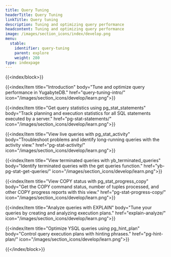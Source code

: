 ```yaml
---
title: Query Tuning
headerTitle: Query Tuning
linkTitle: Query tuning
description: Tuning and optimizing query performance
headcontent: Tuning and optimizing query performance
image: /images/section_icons/index/develop.png
menu:
  stable:
    identifier: query-tuning
    parent: explore
    weight: 280
type: indexpage
---
```


{{<index/block>}}

  {{<index/item
    title="Introduction"
    body="Tune and optimize query performance in YugabyteDB."
    href="query-tuning-intro/"
    icon="/images/section_icons/develop/learn.png">}}

  {{<index/item
    title="Get query statistics using pg_stat_statements"
    body="Track planning and execution statistics for all SQL statements executed by a server."
    href="pg-stat-statements/"
    icon="/images/section_icons/develop/learn.png">}}

  {{<index/item
    title="View live queries with pg_stat_activity"
    body="Troubleshoot problems and identify long-running queries with the activity view."
    href="pg-stat-activity/"
    icon="/images/section_icons/develop/learn.png">}}

  {{<index/item
    title="View terminated queries with yb_terminated_queries"
    body="Identify terminated queries with the get queries function."
    href="yb-pg-stat-get-queries/"
    icon="/images/section_icons/develop/learn.png">}}

  {{<index/item
    title="View COPY status with pg_stat_progress_copy"
    body="Get the COPY command status, number of tuples processed, and other COPY progress reports with this view."
    href="pg-stat-progress-copy/"
    icon="/images/section_icons/develop/learn.png">}}

  {{<index/item
    title="Analyze queries with EXPLAIN"
    body="Tune your queries by creating and analyzing execution plans."
    href="explain-analyze/"
    icon="/images/section_icons/develop/learn.png">}}

  {{<index/item
    title="Optimize YSQL queries using pg_hint_plan"
    body="Control query execution plans with hinting phrases."
    href="pg-hint-plan/"
    icon="/images/section_icons/develop/learn.png">}}

{{</index/block>}}
